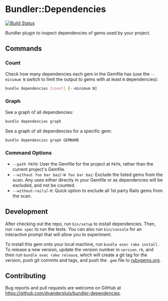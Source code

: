 # Bundler::Dependencies

[![Build Status](https://travis-ci.org/dvandersluis/bundler-dependencies.svg?branch=master)](https://travis-ci.org/dvandersluis/bundler-dependencies)

Bundler plugin to inspect dependencies of gems used by your project.

## Commands

### Count

Check how many dependencies each gem in the Gemfile has (use the `--minimum N` switch to limit the output to gems with at least `N` dependencies):

```sh
bundle dependencies [count] [--minimum N] 
```

### Graph

See a graph of all dependencies:
```sh
bundle dependencies graph
```

See a graph of all dependencies for a specific gem:
```sh
bundle dependencies graph GEMNAME
```

### Command Options

* `--path PATH`: User the Gemfile for the project at `PATH`, rather than the current project's Gemfile.
* `--without foo bar baz`/`-W foo bar baz`: Exclude the listed gems from the scan. Any uses either directly in your Gemfile or as dependencies will be excluded, and not be counted.
* `--without-rails`/`-R`: Quick option to exclude all 1st party Rails gems from the scan.

## Development

After checking out the repo, run `bin/setup` to install dependencies. Then, run `rake spec` to run the tests. You can also run `bin/console` for an interactive prompt that will allow you to experiment.

To install this gem onto your local machine, run `bundle exec rake install`. To release a new version, update the version number in `version.rb`, and then run `bundle exec rake release`, which will create a git tag for the version, push git commits and tags, and push the `.gem` file to [rubygems.org](https://rubygems.org).

## Contributing

Bug reports and pull requests are welcome on GitHub at https://github.com/dvandersluis/bundler-dependencies.
